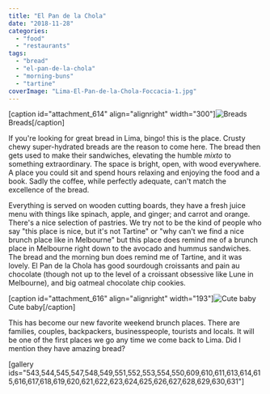 ```yaml
---
title: "El Pan de la Chola"
date: "2018-11-28"
categories: 
  - "food"
  - "restaurants"
tags: 
  - "bread"
  - "el-pan-de-la-chola"
  - "morning-buns"
  - "tartine"
coverImage: "Lima-El-Pan-de-la-Chola-Foccacia-1.jpg"
---
```


\[caption id="attachment\_614" align="alignright" width="300"\]![Breads](images/Lima-El-Pan-de-la-Chola-Breads-3-300x240.jpg) Breads\[/caption\]

If you're looking for great bread in Lima, bingo! this is the place. Crusty chewy super-hydrated breads are the reason to come here. The bread then gets used to make their sandwiches, elevating the humble _mixto_ to something extraordinary. The space is bright, open, with wood everywhere. A place you could sit and spend hours relaxing and enjoying the food and a book. Sadly the coffee, while perfectly adequate, can't match the excellence of the bread.

Everything is served on wooden cutting boards, they have a fresh juice menu with things like spinach, apple, and ginger; and carrot and orange. There's a nice selection of pastries. We try not to be the kind of people who say "this place is nice, but it's not Tartine" or "why can't we find a nice brunch place like in Melbourne" but this place does remind me of a brunch place in Melbourne right down to the avocado and hummus sandwiches. The bread and the morning bun does remind me of Tartine, and it was lovely. El Pan de la Chola has good sourdough croissants and pain au chocolate (though not up to the level of a croissant obsessive like Lune in Melbourne), and big oatmeal chocolate chip cookies.

\[caption id="attachment\_616" align="alignright" width="193"\]![Cute baby](images/Lima-El-Pan-de-la-Chola-Cute-baby-193x300.jpg) Cute baby\[/caption\]

This has become our new favorite weekend brunch places. There are families, couples, backpackers, businesspeople, tourists and locals. It will be one of the first places we go any time we come back to Lima. Did I mention they have amazing bread?

\[gallery ids="543,544,545,547,548,549,551,552,553,554,550,609,610,611,613,614,615,616,617,618,619,620,621,622,623,624,625,626,627,628,629,630,631"\]
